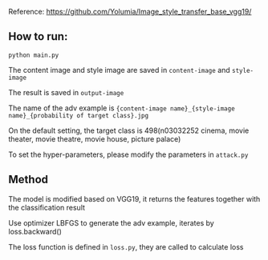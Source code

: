 Reference:
https://github.com/Yolumia/Image_style_transfer_base_vgg19/

## How to run:
```
python main.py
```

The content image and style image are saved in `content-image` and `style-image`

The result is saved in `output-image`

The name of the adv example is `{content-image name}_{style-image name}_{probability of target class}.jpg`

On the default setting, the target class is 498(n03032252 cinema, movie theater, movie theatre, movie house, picture palace)

To set the hyper-parameters, please modify the parameters in `attack.py`

## Method

The model is modified based on VGG19, it returns the features together with the classification result

Use optimizer LBFGS to generate the adv example, iterates by loss.backward()

The loss function is defined in `loss.py`, they are called to calculate loss

